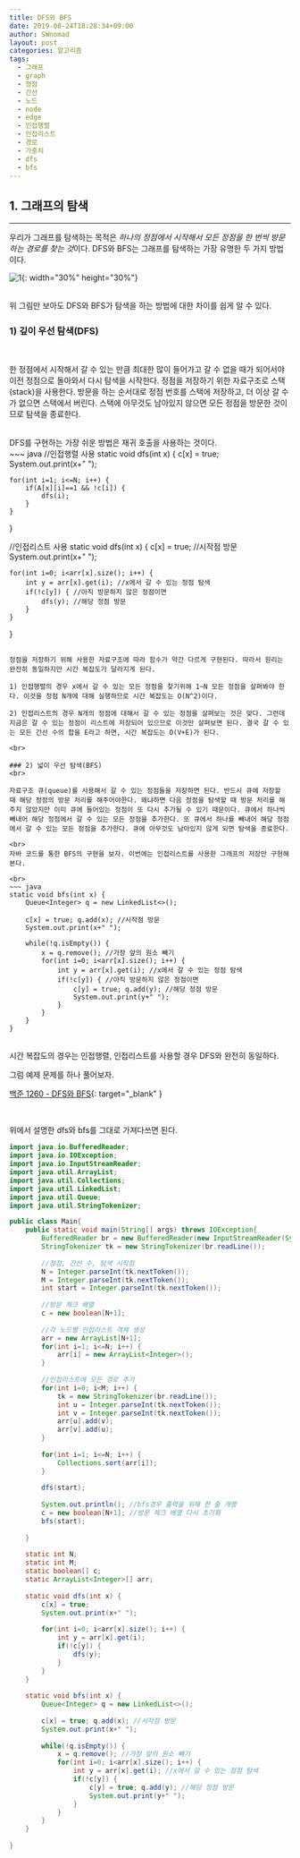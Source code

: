 ```yaml
---
title: DFS와 BFS
date: 2019-08-24T18:28:34+09:00
author: SWnomad
layout: post
categories: 알고리즘
tags:
  - 그래프
  - graph
  - 정점
  - 간선
  - 노드
  - node
  - edge
  - 인접행렬
  - 인접리스트
  - 경로
  - 가중치
  - dfs
  - bfs
---
```


## 1. 그래프의 탐색
***

우리가 그래프를 탐색하는 목적은 *하나의 정점에서 시작해서 모든 정점을 한 번씩 방문하는 경로를 찾는 것*이다. DFS와 BFS는 그래프를 탐색하는 가장 유명한 두 가지 방법이다.

![1](/images/algorithm/dfsbfs/1.gif){: width="30%" height="30%"}

<br>
위 그림만 보아도 DFS와 BFS가 탐색을 하는 방법에 대한 차이를 쉽게 알 수 있다.

### 1) 깊이 우선 탐색(DFS)
<br>

한 정점에서 시작해서 갈 수 있는 만큼 최대한 많이 들어가고 갈 수 없을 때가 되어서야 이전 정점으로 돌아와서 다시 탐색을 시작한다. 정점을 저장하기 위한 자료구조로 스택(stack)을 사용한다. 방문을 하는 순서대로 정점 번호를 스택에 저장하고, 더 이상 갈 수가 없으면 스택에서 버린다. 스택에 아무것도 남아있지 않으면 모든 정점을 방문한 것이므로 탐색을 종료한다.

<br>
DFS를 구현하는 가장 쉬운 방법은 재귀 호출을 사용하는 것이다.

<br>
~~~ java
//인접행렬 사용
static void dfs(int x) {
	c[x] = true;
	System.out.print(x+" ");
	
	for(int i=1; i<=N; i++) {
		if(A[x][i]==1 && !c[i]) {
			dfs(i);
		}
	}
}

//인접리스트 사용
static void dfs(int x) {
	c[x] = true; //시작점 방문
	System.out.print(x+" ");
	
	for(int i=0; i<arr[x].size(); i++) {
		int y = arr[x].get(i); //x에서 갈 수 있는 정점 탐색
		if(!c[y]) { //아직 방문하지 않은 정점이면
			dfs(y); //해당 정점 방문
		}
	}
}
~~~

정점을 저장하기 위해 사용한 자료구조에 따라 함수가 약간 다르게 구현된다. 따라서 원리는 완전히 동일하지만 시간 복잡도가 달라지게 된다.

1) 인접행렬의 경우 x에서 갈 수 있는 모든 정점을 찾기위해 1~N 모든 정점을 살펴봐야 한다. 이것을 정점 N개에 대해 실행하므로 시간 복잡도는 O(N^2)이다.

2) 인접리스트의 경우 N개의 정점에 대해서 갈 수 있는 정점을 살펴보는 것은 맞다. 그런데 지금은 갈 수 있는 정점이 리스트에 저장되어 있으므로 이것만 살펴보면 된다. 결국 갈 수 있는 모든 간선 수의 합을 E라고 하면, 시간 복잡도는 O(V+E)가 된다.

<br>

### 2) 넓이 우선 탐색(BFS)
<br>

자료구조 큐(queue)를 사용해서 갈 수 있는 정점들을 저장하면 된다. 반드시 큐에 저장할 때 해당 정점의 방문 처리를 해주어야한다. 왜냐하면 다음 정점을 탐색할 때 방문 처리를 해주지 않았지만 이미 큐에 들어있는 정점이 또 다시 추가될 수 있기 때문이다. 큐에서 하나씩 빼내어 해당 정점에서 갈 수 있는 모든 정점을 추가한다. 또 큐에서 하나를 빼내어 해당 정점에서 갈 수 있는 모든 정점을 추가한다. 큐에 아무것도 남아있지 않게 되면 탐색을 종료한다.

<br>
자바 코드를 통한 BFS의 구현을 보자. 이번에는 인접리스트를 사용한 그래프의 저장만 구현해본다.

<br>
~~~ java
static void bfs(int x) {
	Queue<Integer> q = new LinkedList<>();
	
	c[x] = true; q.add(x); //시작점 방문
	System.out.print(x+" ");
	
	while(!q.isEmpty()) {
		x = q.remove(); //가장 앞의 원소 빼기
		for(int i=0; i<arr[x].size(); i++) {
			int y = arr[x].get(i); //x에서 갈 수 있는 정점 탐색
			if(!c[y]) { //아직 방문하지 않은 정점이면
				c[y] = true; q.add(y); //해당 정점 방문
				System.out.print(y+" ");
			}
		}
	}
}
~~~

<br>
시간 복잡도의 경우는 인접행렬, 인접리스트를 사용할 경우 DFS와 완전히 동일하다.

그럼 예제 문제를 하나 풀어보자.

[백준 1260 - DFS와 BFS](https://www.acmicpc.net/problem/1260){: target="_blank" }

<br>

위에서 설명한 dfs와 bfs를 그대로 가져다쓰면 된다.

~~~ java
import java.io.BufferedReader;
import java.io.IOException;
import java.io.InputStreamReader;
import java.util.ArrayList;
import java.util.Collections;
import java.util.LinkedList;
import java.util.Queue;
import java.util.StringTokenizer;

public class Main{
	public static void main(String[] args) throws IOException{
		BufferedReader br = new BufferedReader(new InputStreamReader(System.in));
		StringTokenizer tk = new StringTokenizer(br.readLine());
		
		//정점, 간선 수, 탐색 시작점
		N = Integer.parseInt(tk.nextToken());
		M = Integer.parseInt(tk.nextToken());
		int start = Integer.parseInt(tk.nextToken());
		
		//방문 체크 배열
		c = new boolean[N+1];
		
		//각 노드별 인접리스트 객체 생성
		arr = new ArrayList[N+1];
		for(int i=1; i<=N; i++) {
			arr[i] = new ArrayList<Integer>();
		}
		
		//인접리스트에 모든 경로 추가
		for(int i=0; i<M; i++) {
			tk = new StringTokenizer(br.readLine());
			int u = Integer.parseInt(tk.nextToken());
			int v = Integer.parseInt(tk.nextToken());
			arr[u].add(v);
			arr[v].add(u);
		}
		
		for(int i=1; i<=N; i++) {
			Collections.sort(arr[i]);
		}
		
		dfs(start);
		
		System.out.println(); //bfs경우 출력을 위해 한 줄 개행
		c = new boolean[N+1]; //방문 체크 배열 다시 초기화
		bfs(start);
		
	}
	
	static int N;
	static int M;
	static boolean[] c;
	static ArrayList<Integer>[] arr;
	
	static void dfs(int x) {
		c[x] = true;
		System.out.print(x+" ");
		
		for(int i=0; i<arr[x].size(); i++) {
			int y = arr[x].get(i);
			if(!c[y]) {
				dfs(y);
			}
		}
	}
	
	static void bfs(int x) {
		Queue<Integer> q = new LinkedList<>();
		
		c[x] = true; q.add(x); //시작점 방문
		System.out.print(x+" ");
		
		while(!q.isEmpty()) {
			x = q.remove(); //가장 앞의 원소 빼기
			for(int i=0; i<arr[x].size(); i++) {
				int y = arr[x].get(i); //x에서 갈 수 있는 정점 탐색
				if(!c[y]) {
					c[y] = true; q.add(y); //해당 정점 방문
					System.out.print(y+" ");
				}
			}
		}
	}
	
}
~~~
